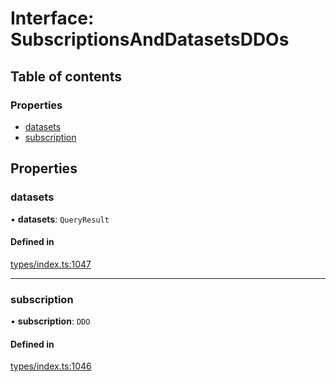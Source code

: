 # Interface: SubscriptionsAndDatasetsDDOs

## Table of contents

### Properties

- [datasets](SubscriptionsAndDatasetsDDOs.md#datasets)
- [subscription](SubscriptionsAndDatasetsDDOs.md#subscription)

## Properties

### datasets

• **datasets**: `QueryResult`

#### Defined in

[types/index.ts:1047](https://github.com/nevermined-io/react-components/blob/e241593/catalog/src/types/index.ts#L1047)

___

### subscription

• **subscription**: `DDO`

#### Defined in

[types/index.ts:1046](https://github.com/nevermined-io/react-components/blob/e241593/catalog/src/types/index.ts#L1046)
